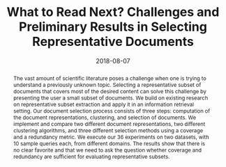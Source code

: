 ---
title: 'What to Read Next? Challenges and Preliminary Results in Selecting Representative Documents'
collection: publications
authors: '<u>Tilman Beck</u>, Falk Böschen, Ansgar Scherp'
abstract: 'The vast amount of scientific literature poses a challenge when one is trying to understand a previously unknown topic. Selecting a representative subset of documents that covers most of the desired content can solve this challenge by presenting the user a small subset of documents. We build on existing research on representative subset extraction and apply it in an information retrieval setting. Our document selection process consists of three steps: computation of the document representations, clustering, and selection of documents. We implement and compare two different document representations, two different clustering algorithms, and three different selection methods using a coverage and a redundancy metric. We execute our 36 experiments on two datasets, with 10 sample queries each, from different domains. The results show that there is no clear favorite and that we need to ask the question whether coverage and redundancy are sufficient for evaluating representative subsets.'
date: 2018-08-07
venue: 'Database and Expert Systems Applications - DEXA 2018 International Workshops, BDMICS, BIOKDD, and TIR, Regensburg, Germany, September 3-6, 2018, Proceedings'
link: 'https://doi.org/10.1007/978-3-319-99133-7_19'
---